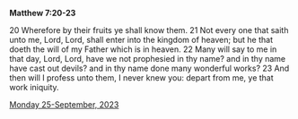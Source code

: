 **Matthew 7:20-23**

20 Wherefore by their fruits ye shall know them. 21 Not every one that saith unto me, Lord, Lord, shall enter into the kingdom of heaven; but he that doeth the will of my Father which is in heaven. 22 Many will say to me in that day, Lord, Lord, have we not prophesied in thy name? and in thy name have cast out devils? and in thy name done many wonderful works? 23 And then will I profess unto them, I never knew you: depart from me, ye that work iniquity.

[Monday 25-September, 2023](https://getbible.life/kjv/Matthew/7/20-23)
